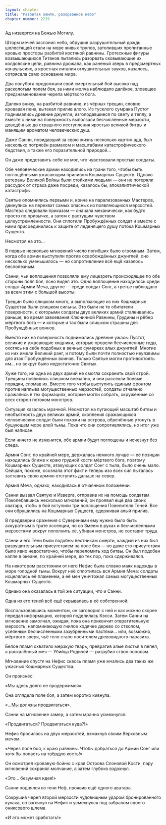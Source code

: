 ```yaml
---
layout: chapter
title: "Разбитая земля, разорванное небо"
chapter_number: 2219
---
```




Ад низвергся на Божью Могилу.

Шторм мечей заслонил небо, обрушив разрушительный дождь шелестящей стали на море живых трупов, затопивших пропитанные кровью просторы разбитой костяной равнины. Гротескные фигуры возвышающихся Титанов пытались разорвать сковывающие их колдовские цепи, равнина дрожала, как раненый зверь в предсмертных конвульсиях, а яростная литания оглушительных звуков, казалось, сотрясала само основание мира.

Два полубога продолжали свой смертельный бой высоко над расколотым полем боя, за ними молча наблюдало далёкое, зловещее предзнаменование черепа мёртвого бога.

Далеко внизу, на разбитой равнине, из чёрных трещин, словно кровавая пена, вытекал прилив алого. Из тусклого сумрака Пустот поднимались древние джунгли, изголодавшиеся по свету и теплу, а вместе с ними на поверхность выползали бесчисленные мерзости, доведённые до страшного исступления яростью великой битвы и манящим ароматом человеческих душ.

Даже Санни, повидавший за свою жизнь несколько картин ада, был несколько потрясён размахом и масштабами катастрофического бедствия, а также его поразительной природой...

Он даже представить себе не мог, что чувствовали простые солдаты.

Обе человеческие армии находились на грани того, чтобы быть поглощёнными ужасающим приливом Кошмарных Существ. Однако ветераны Великой Войны были стойкими людьми — они не потеряли рассудок от страха даже посреди, казалось бы, апокалиптической катастрофы.

Святые опомнились первыми и, крича на парализованных Мастеров, двинулись на перехват самых опасных из появляющихся мерзостей. Мастера следовали приказам — сначала механически, как будто просто по привычке, а затем с растущим чувством целеустремлённости. Они сплотили Пробуждённых солдат и вместе с ними присоединились к защите от леденящего душу потока Кошмарных Существ.

Несмотря на это...

В первые несколько мгновений число погибших было огромным. Затем, когда обе армии выступили против освобождённых джунглей, оно несколько уменьшилось — но сопротивление всё ещё казалось бесполезным.

Санни, чьи воплощения позволяли ему лицезреть происходящее по обе стороны поля боя, ясно видел это. Одно воплощение находилось среди солдат Армии Меча, другое — среди солдат Сонг, а третье наблюдало за всем этим с большой высоты.

Трещин было слишком много, а выползающие из них Кошмарные Существа были слишком сильны. Это были не те обитатели поверхности, с которыми солдаты двух великих армий сталкивались раньше, во время завоевания Ключичной Равнины, Грудины и рёбер мёртвого бога — и которые и так были слишком страшны для Пробуждённых воинов.

Вместо них на поверхность поднимались древние ужасы Пустот, великие и ужасающие хищники, которые провели бесчисленные годы, охотясь на себе подобных в вечных сумерках алых джунглей. Многие из них имели Великий ранг, и потому были почти полностью неуязвимы для атак Пробуждённых воинов. Только Святые могли противостоять им... но вокруг было недостаточно Святых.

Хуже того, ни одна из двух армий не смогла сохранить свой строй. Трещины появились слишком внезапно, и они рассекли боевые порядки, сломав их. Вместо того чтобы выступить единым фронтом против наплыва могущественных мерзостей, солдаты отчаянно сражались в тех формациях, которые могли собрать, окружённые со всех сторон потоком монстров.

Ситуация казалась мрачной. Несмотря на пугающий масштаб битвы и необъятность двух великих армий, скопления сражающихся человеческих солдат были похожи на острова, обречённые утонуть в бушующем море алой тьмы. Пока что они сопротивлялись, но итог уже был написан.

Если ничего не изменится, обе армии будут поглощены и исчезнут без следа.

Армия Сонг, по крайней мере, держалась немного лучше — её позиции находились ближе к краю грудной кости мёртвого бога, поэтому Кошмарных Существ, атакующих солдат Сонг с тыла, было очень мало. Сейшан, похоже, осознала этот факт и теперь изо всех сил пыталась заставить свою армию отступить дальше на север.

Армия Меча, однако, находилась в отчаянном положении.

Санни вызвал Святую и Изверга, отправив их на помощь солдатам. Поколебавшись несколько мгновений, он проявил ещё два своих аватара, чтобы в бой вступили три воплощения Повелителя Теней. Все они обрушились на Кошмарных Существ, сдерживая алый прилив.

В преддверии сражения с Суверенами ему нужно было быть аккуратным в трате эссенции, но со Змеем в руках и бесчисленными мерзостями вокруг пополнить её, убивая монстров, не составит труда.

Санни и его Тени были подобны вестникам смерти, каждый из них был разрушительным присутствием на поле боя — но даже его присутствия было явно недостаточно, чтобы переломить ход битвы. Он был подобен капле в океане, по крайней мере, до тех пор, пока сдерживался.

На некотором расстоянии от него Нефис была словно маяк надежды в море голодной тьмы. Вокруг неё сплотилась вся Армия Меча: солдаты исцелялись её пламенем, а её меч уничтожал самых могущественных Кошмарных Существ.

Однако она оказалась в той же ситуации, что и Санни.

Одна из его теней всё ещё скрывалась в её собственной.

Воспользовавшись моментом, он заговорил с ней и как можно скорее передал информацию, которой поделилась Кэсси. Затем Санни на мгновение замолчал, ожидая, пока она прикончит отвратительную мерзость, напоминающую гнилое ходячее дерево со стволом, усеянным бесчисленными зазубренными пастями... или, возможно, мёртвого зверя, чьё тело стало носителем древовидного паразита.

Белое пламя охватило мерзкую тварь, превратив алые листья в пепел, а раскалённый меч — Убийца Родичей — разрубил ствол пополам.

Мгновение спустя на Нефис сквозь пламя уже мчались два таких же ужасных Кошмарных Существа.

Он произнёс:

«Мы здесь долго не продержимся».

Она оглядела поле боя, а затем коротко кивнула.

«...Мы должны продвигаться».

Санни на мгновение замер, а затем мрачно усмехнулся.

«Продвигаться? Продвигаться куда?!»

Нефис бросилась на двух мерзостей, взмахнув своим Верховным мечом.

«Через поле боя, к краю равнины. Чтобы добраться до Армии Сонг или хотя бы попасть на твёрдую кость!»

Он осмотрел кровавую бойню с края Острова Слоновой Кости, пару мгновений сохранял молчание, а затем глубоко вздохнул.

«Это... безумная идея!»

Санни поднялся из тени Неф, проявив ещё одного аватара.

Сокрушив череп второй мерзости чудовищным ударом бронированного кулака, он взглянул на Нефис и усмехнулся под забралом своего ониксового шлема.

«И это может сработать!»

